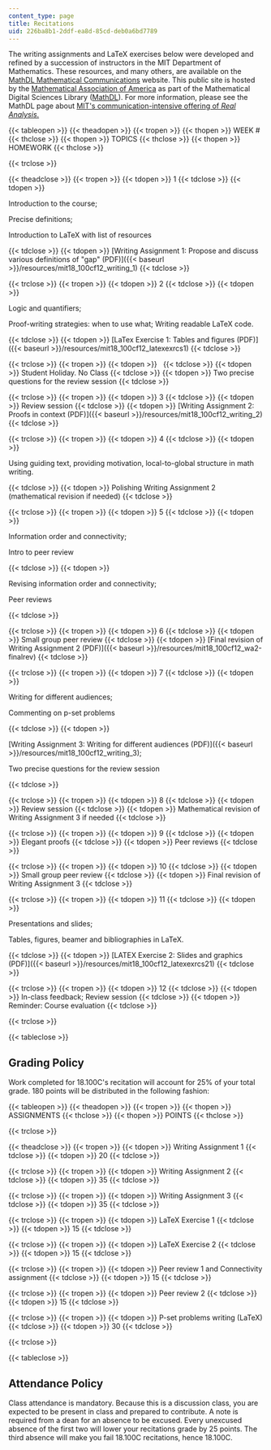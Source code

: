 ```yaml
---
content_type: page
title: Recitations
uid: 226ba8b1-2ddf-ea8d-85cd-deb0a6bd7789
---
```


The writing assignments and LaTeX exercises below were developed and refined by a succession of instructors in the MIT Department of Mathematics. These resources, and many others, are available on the [MathDL Mathematical Communications](http://mathcomm.org/) website. This public site is hosted by the [Mathematical Association of America](http://www.maa.org/) as part of the Mathematical Digital Sciences Library ([MathDL](http://mathdl.maa.org/)). For more information, please see the MathDL page about [MIT's communication-intensive offering of _Real Analysis_.](http://mathcomm.org/courses/18-100cfall2009/)

{{< tableopen >}}
{{< theadopen >}}
{{< tropen >}}
{{< thopen >}}
WEEK #
{{< thclose >}}
{{< thopen >}}
TOPICS
{{< thclose >}}
{{< thopen >}}
HOMEWORK
{{< thclose >}}

{{< trclose >}}

{{< theadclose >}}
{{< tropen >}}
{{< tdopen >}}
1
{{< tdclose >}}
{{< tdopen >}}


Introduction to the course;

Precise definitions;

Introduction to LaTeX with list of resources


{{< tdclose >}}
{{< tdopen >}}
[Writing Assignment 1: Propose and discuss various definitions of "gap" (PDF)]({{< baseurl >}}/resources/mit18_100cf12_writing_1)
{{< tdclose >}}

{{< trclose >}}
{{< tropen >}}
{{< tdopen >}}
2
{{< tdclose >}}
{{< tdopen >}}


Logic and quantifiers;

Proof-writing strategies: when to use what; Writing readable LaTeX code.


{{< tdclose >}}
{{< tdopen >}}
[LaTex Exercise 1: Tables and figures (PDF)]({{< baseurl >}}/resources/mit18_100cf12_latexexrcs1)
{{< tdclose >}}

{{< trclose >}}
{{< tropen >}}
{{< tdopen >}}
 
{{< tdclose >}}
{{< tdopen >}}
Student Holiday. No Class
{{< tdclose >}}
{{< tdopen >}}
Two precise questions for the review session
{{< tdclose >}}

{{< trclose >}}
{{< tropen >}}
{{< tdopen >}}
3
{{< tdclose >}}
{{< tdopen >}}
Review session
{{< tdclose >}}
{{< tdopen >}}
[Writing Assignment 2: Proofs in context (PDF)]({{< baseurl >}}/resources/mit18_100cf12_writing_2)
{{< tdclose >}}

{{< trclose >}}
{{< tropen >}}
{{< tdopen >}}
4
{{< tdclose >}}
{{< tdopen >}}


Using guiding text, providing motivation, local-to-global structure in math writing.


{{< tdclose >}}
{{< tdopen >}}
Polishing Writing Assignment 2 (mathematical revision if needed)
{{< tdclose >}}

{{< trclose >}}
{{< tropen >}}
{{< tdopen >}}
5
{{< tdclose >}}
{{< tdopen >}}


Information order and connectivity;

Intro to peer review


{{< tdclose >}}
{{< tdopen >}}


Revising information order and connectivity;

Peer reviews


{{< tdclose >}}

{{< trclose >}}
{{< tropen >}}
{{< tdopen >}}
6
{{< tdclose >}}
{{< tdopen >}}
Small group peer review
{{< tdclose >}}
{{< tdopen >}}
[Final revision of Writing Assignment 2 (PDF)]({{< baseurl >}}/resources/mit18_100cf12_wa2-finalrev)
{{< tdclose >}}

{{< trclose >}}
{{< tropen >}}
{{< tdopen >}}
7
{{< tdclose >}}
{{< tdopen >}}


Writing for different audiences;

Commenting on p-set problems


{{< tdclose >}}
{{< tdopen >}}


[Writing Assignment 3: Writing for different audiences (PDF)]({{< baseurl >}}/resources/mit18_100cf12_writing_3);

Two precise questions for the review session


{{< tdclose >}}

{{< trclose >}}
{{< tropen >}}
{{< tdopen >}}
8
{{< tdclose >}}
{{< tdopen >}}
Review session
{{< tdclose >}}
{{< tdopen >}}
Mathematical revision of Writing Assignment 3 if needed
{{< tdclose >}}

{{< trclose >}}
{{< tropen >}}
{{< tdopen >}}
9
{{< tdclose >}}
{{< tdopen >}}
Elegant proofs
{{< tdclose >}}
{{< tdopen >}}
Peer reviews
{{< tdclose >}}

{{< trclose >}}
{{< tropen >}}
{{< tdopen >}}
10
{{< tdclose >}}
{{< tdopen >}}
Small group peer review
{{< tdclose >}}
{{< tdopen >}}
Final revision of Writing Assignment 3
{{< tdclose >}}

{{< trclose >}}
{{< tropen >}}
{{< tdopen >}}
11
{{< tdclose >}}
{{< tdopen >}}


Presentations and slides;

Tables, figures, beamer and bibliographies in LaTeX.


{{< tdclose >}}
{{< tdopen >}}
[LATEX Exercise 2: Slides and graphics (PDF)]({{< baseurl >}}/resources/mit18_100cf12_latexexrcs21)
{{< tdclose >}}

{{< trclose >}}
{{< tropen >}}
{{< tdopen >}}
12
{{< tdclose >}}
{{< tdopen >}}
In-class feedback; Review session
{{< tdclose >}}
{{< tdopen >}}
Reminder: Course evaluation
{{< tdclose >}}

{{< trclose >}}

{{< tableclose >}}

Grading Policy
--------------

Work completed for 18.100C's recitation will account for 25% of your total grade. 180 points will be distributed in the following fashion:

{{< tableopen >}}
{{< theadopen >}}
{{< tropen >}}
{{< thopen >}}
ASSIGNMENTS
{{< thclose >}}
{{< thopen >}}
POINTS
{{< thclose >}}

{{< trclose >}}

{{< theadclose >}}
{{< tropen >}}
{{< tdopen >}}
Writing Assignment 1
{{< tdclose >}}
{{< tdopen >}}
20
{{< tdclose >}}

{{< trclose >}}
{{< tropen >}}
{{< tdopen >}}
Writing Assignment 2
{{< tdclose >}}
{{< tdopen >}}
35
{{< tdclose >}}

{{< trclose >}}
{{< tropen >}}
{{< tdopen >}}
Writing Assignment 3
{{< tdclose >}}
{{< tdopen >}}
35
{{< tdclose >}}

{{< trclose >}}
{{< tropen >}}
{{< tdopen >}}
LaTeX Exercise 1
{{< tdclose >}}
{{< tdopen >}}
15
{{< tdclose >}}

{{< trclose >}}
{{< tropen >}}
{{< tdopen >}}
LaTeX Exercise 2
{{< tdclose >}}
{{< tdopen >}}
15
{{< tdclose >}}

{{< trclose >}}
{{< tropen >}}
{{< tdopen >}}
Peer review 1 and Connectivity assignment
{{< tdclose >}}
{{< tdopen >}}
15
{{< tdclose >}}

{{< trclose >}}
{{< tropen >}}
{{< tdopen >}}
Peer review 2
{{< tdclose >}}
{{< tdopen >}}
15
{{< tdclose >}}

{{< trclose >}}
{{< tropen >}}
{{< tdopen >}}
P-set problems writing (LaTeX)
{{< tdclose >}}
{{< tdopen >}}
30
{{< tdclose >}}

{{< trclose >}}

{{< tableclose >}}

Attendance Policy
-----------------

Class attendance is mandatory. Because this is a discussion class, you are expected to be present in class and prepared to contribute. A note is required from a dean for an absence to be excused. Every unexcused absence of the first two will lower your recitations grade by 25 points. The third absence will make you fail 18.100C recitations, hence 18.100C.